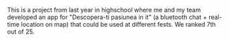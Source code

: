 This is a project from last year in highschool where me and my team developed an app for "Descopera-ti pasiunea in it" (a bluetooth chat + real-time location on map) that could be used at different fests. We ranked 7th out of 25.
